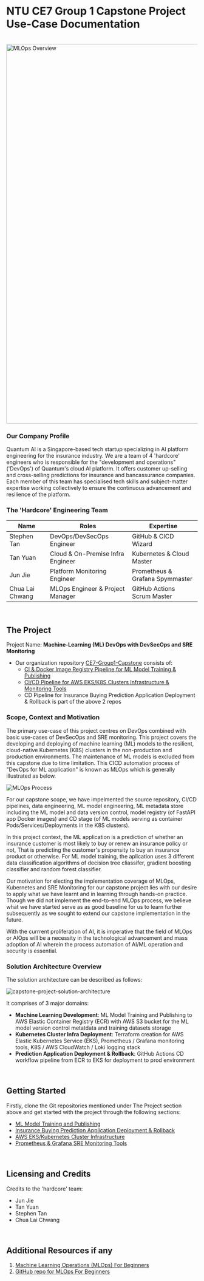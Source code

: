 # NTU CE7 Group 1 Capstone Project Use-Case Documentation
<br>

<img src="https://github.com/user-attachments/assets/b7e4e120-6c5d-41c1-aac1-2c69889b8f95" alt="MLOps Overview" width="1000" />
<br>

### Our Company Profile
Quantum AI is a Singapore-based tech startup specializing in AI platform engineering for the insurance industry. We are a team of 4 'hardcore' engineers who is responsible for the "development and operations" ('DevOps') of Quantum's cloud AI platform. It offers customer up-selling and cross-selling predictions for insurance and bancassurance companies. Each member of this team has specialised tech skills and subject-matter expertise working collectively to ensure the continuous advancement and resilience of the platform.
### The 'Hardcore' Engineering Team
| **Name**                  | **Roles**                           |  **Expertise**                               |
|---------------------------|-------------------------------------|----------------------------------------------|
| Stephen Tan               | DevOps/DevSecOps Engineer           | GitHub & CICD Wizard                         |
| Tan Yuan                  | Cloud & On-Premise Infra Engineer   | Kubernetes & Cloud Master                    |
| Jun Jie                   | Platform Monitoring Engineer        | Prometheus & Grafana Spymmaster              | 
| Chua Lai Chwang           | MLOps Engineer & Project Manager    | GitHub Actions Scrum Master                  |

<br>

## The Project
Project Name: **Machine-Learning (ML) DevOps with DevSecOps and SRE Monitoring**<br>
- Our organization repository [CE7-Group1-Capstone](https://github.com/CE7-Group1-Capstone) consists of: 
  - [CI & Docker Image Registry Pipeline for ML Model Training & Publishing](https://github.com/CE7-Group1-Capstone/capstone-mlops-project)
  - [CI/CD Pipeline for AWS EKS/K8S Clusters Infrastructure & Monitoring Tools](https://github.com/CE7-Group1-Capstone/ce7-grp-1-infra)
  - CD Pipeline for Insurance Buying Prediction Application Deployment & Rollback is part of the above 2 repos

### Scope, Context and Motivation 
The primary use-case of this project centres on DevOps combined with basic use-cases of DevSecOps and SRE monitoring. This project covers the developing and deploying of machine learning (ML) models to the resilient, cloud-native Kubernetes (K8S) clusters in the non-production and production environments. The maintenance of ML models is excluded from this capstone due to time limitation. This CICD automation process of "DevOps for ML application" is known as MLOps which is generally illustrated as below. 

![MLOps Process](https://github.com/user-attachments/assets/a8f49323-ff20-44a9-b9ca-c5feccc7d8dc)

For our capstone scope, we have impelmented the source repository, CI/CD pipelines, data engineering, ML model engineering, ML metadata store including the ML model and data version control, model registry (of FastAPI app Docker images) and CD stage (of ML models serving as container Pods/Services/Deployments in the K8S clusters).

In this project context, the ML application is a prediction of whether an insurance customer is most likely to buy or renew an insurance policy or not, That is predicting the customer's propensity to buy an insurance product or otherwise. For ML model training, the aplication uses 3 different data classification algorithms of decision tree cliassifer, gradient boosting classifier and random forest classifier. 

Our motivation for electing the implementation coverage of MLOps, Kubernetes and SRE Monitoring for our capstone project lies with our desire to apply what we have learnt and in learning through hands-on practice. Though we did not implement the end-to-end MLOps process, we believe what we have started serve as as good baseline for us to learn further subsequently as we sought to extend our capstone implementation in the future. 

With the currrent proliferation of AI, it is imperative that the field of MLOps or AIOps will be a necessity in the technological advancement and mass adoption of AI wherein the process automation of AI/ML operation and security is essential.

### Solution Architecture Overview
The solution architecture can be described as follows:

![capstone-project-solution-architecture](https://github.com/user-attachments/assets/e3912b6b-ca5f-4c00-8ad5-942d20a491e5)

It comprises of 3 major domains:
  -  **Machine Learning Development**: ML Model Training and Publishing to AWS Elastic Container Registry (ECR) with AWS S3 bucket for the ML model version control metatdata and training datasets storage
  -  **Kubernetes Cluster Infra Deployment**: Terraform creation for AWS Elastic Kubernetes Service (EKS), Prometheus / Grafana monitoring tools, K8S / AWS CloudWatch / Loki logging stack
  -  **Prediction Application Deployment & Rollback**: GitHub Actions CD workflow pipeline from ECR to EKS for deployment to prod environment

<br>

## Getting Started
Firstly, clone the Git repositories mentioned under The Project section above and get started with the project through the following sections:
- [ML Model Training and Publishing](docs/getting_started_clc-A.md)
- [Insurance Buying Prediction Application Deployment & Rollback](docs/getting_started_st.md)
- [AWS EKS/Kubernetes Cluster Infrastructure](https://github.com/CE7-Group1-Capstone/ce7-grp-1-infra/blob/main/README.md)
- [Prometheus & Grafana SRE Monitoring Tools](docs/getting_started_jj.md)


<br>

## Licensing and Credits
Credits to the 'hardcore' team:
- Jun Jie
- Tan Yuan
- Stephen Tan
- Chua Lai Chwang

<br>

## Additional Resources if any
1. [Machine Learning Operations (MLOps) For Beginners](https://medium.com/@prasadmahamulkar/machine-learning-operations-mlops-for-beginners-a5686bfe02b2)
2. [GitHub repo for MLOps For Beginners](https://github.com/prsdm/mlops-project)
